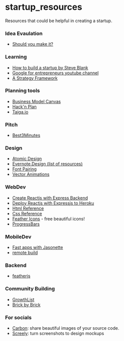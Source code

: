 # startup_resources
Resources that could be helpful in creating a startup.

### Idea Evaulation
- [Should you make it?](https://blurt.app/should-you-make-it)

### Learning
- [How to build a startup by Steve Blank](https://www.youtube.com/watch?v=VZvgj6B2JZs&list=PLAwxTw4SYaPnxzSuovATBMrNowGaaEBmW)
- [Google for entrepreneurs youtube channel](https://www.youtube.com/user/Google4Entrepreneurs/)
- [A Strategy Framework](http://smarterstartup.org/)

### Planning tools
- [Business Model Canvas](https://bmfiddle.com/)
- [Hack'n Plan](http://hacknplan.com/)
- [Taiga.io](https://taiga.io/)

### Pitch
- [Best3Minutes](https://best3minutes.com/wp-content/uploads/2018/06/The-Pitch-Canvas%C2%A9_V7_9.pdf)

### Design
- [Atomic Design](http://bradfrost.com/blog/post/atomic-web-design/)
- [Evernote.Design (list of resources)](https://www.evernote.design/) 
- [Font Pairing](https://fontjoy.com/)
- [Vector Animations](https://www.2dimensions.com)

### WebDev
- [Create Reactjs with Express Backend](https://daveceddia.com/create-react-app-express-backend/)
- [Deploy Reactjs with Expressjs to Heroku](https://daveceddia.com/deploy-react-express-app-heroku/)
- [Html Reference](https://htmlreference.io/)
- [Css Reference](https://cssreference.io/)
- [Feather Icons](https://feathericons.com/) - free beautiful icons!
- [ProgressBars](https://kimmobrunfeldt.github.io/progressbar.js/)
### MobileDev
- [Fast apps with Jasonette](http://jasonette.com/)
- [remote build](https://appcenter.ms/apps)
### Backend
- [featherjs](https://feathersjs.com/)

### Community Building
- [GrowthList](https://www.thegrowthlist.co/)
- [Brick by Brick](http://www.communitybuildingguide.com/)

### For socials
- [Carbon](https://carbon.now.sh/?bg=rgba(171%2C%20184%2C%20195%2C%201)&t=seti&wt=none&l=auto&ds=true&dsyoff=20px&dsblur=68px&wc=true&wa=true&pv=56px&ph=56px&ln=false&fm=Hack&fs=14px&lh=133%25&si=false&es=2x&wm=false): share beautiful images of your source code.
- [Screely](https://www.screely.com/): turn screenshots to design mockups
